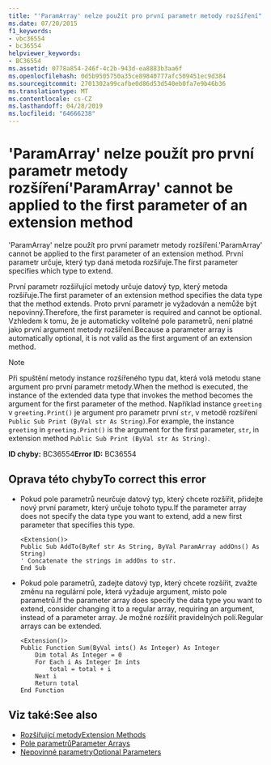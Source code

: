 ```yaml
---
title: "'ParamArray' nelze použít pro první parametr metody rozšíření"
ms.date: 07/20/2015
f1_keywords:
- vbc36554
- bc36554
helpviewer_keywords:
- BC36554
ms.assetid: 0778a854-246f-4c2b-943d-ea8883b3aa6f
ms.openlocfilehash: 0d5b9505750a35ce89840777afc509451ec9d384
ms.sourcegitcommit: 2701302a99cafbe0d86d53d540eb0fa7e9b46b36
ms.translationtype: MT
ms.contentlocale: cs-CZ
ms.lasthandoff: 04/28/2019
ms.locfileid: "64666238"
---
```

# <a name="paramarray-cannot-be-applied-to-the-first-parameter-of-an-extension-method"></a><span data-ttu-id="691b1-102">'ParamArray' nelze použít pro první parametr metody rozšíření</span><span class="sxs-lookup"><span data-stu-id="691b1-102">'ParamArray' cannot be applied to the first parameter of an extension method</span></span>
<span data-ttu-id="691b1-103">'ParamArray' nelze použít pro první parametr metody rozšíření.</span><span class="sxs-lookup"><span data-stu-id="691b1-103">'ParamArray' cannot be applied to the first parameter of an extension method.</span></span> <span data-ttu-id="691b1-104">První parametr určuje, který typ daná metoda rozšiřuje.</span><span class="sxs-lookup"><span data-stu-id="691b1-104">The first parameter specifies which type to extend.</span></span>  
  
 <span data-ttu-id="691b1-105">První parametr rozšiřující metody určuje datový typ, který metoda rozšiřuje.</span><span class="sxs-lookup"><span data-stu-id="691b1-105">The first parameter of an extension method specifies the data type that the method extends.</span></span> <span data-ttu-id="691b1-106">Proto první parametr je vyžadován a nemůže být nepovinný.</span><span class="sxs-lookup"><span data-stu-id="691b1-106">Therefore, the first parameter is required and cannot be optional.</span></span> <span data-ttu-id="691b1-107">Vzhledem k tomu, že je automaticky volitelné pole parametrů, není platné jako první argument metody rozšíření.</span><span class="sxs-lookup"><span data-stu-id="691b1-107">Because a parameter array is automatically optional, it is not valid as the first argument of an extension method.</span></span>  
  
> [!NOTE]
>  <span data-ttu-id="691b1-108">Při spuštění metody instance rozšířeného typu dat, která volá metodu stane argument pro první parametr metody.</span><span class="sxs-lookup"><span data-stu-id="691b1-108">When the method is executed, the instance of the extended data type that invokes the method becomes the argument for the first parameter of the method.</span></span> <span data-ttu-id="691b1-109">Například instance `greeting` v `greeting.Print()` je argument pro parametr první `str`, v metodě rozšíření `Public Sub Print (ByVal str As String)`.</span><span class="sxs-lookup"><span data-stu-id="691b1-109">For example, the instance `greeting` in `greeting.Print()` is the argument for the first parameter, `str`, in extension method `Public Sub Print (ByVal str As String)`.</span></span>  
  
 <span data-ttu-id="691b1-110">**ID chyby:** BC36554</span><span class="sxs-lookup"><span data-stu-id="691b1-110">**Error ID:** BC36554</span></span>  
  
## <a name="to-correct-this-error"></a><span data-ttu-id="691b1-111">Oprava této chyby</span><span class="sxs-lookup"><span data-stu-id="691b1-111">To correct this error</span></span>  
  
- <span data-ttu-id="691b1-112">Pokud pole parametrů neurčuje datový typ, který chcete rozšířit, přidejte nový první parametr, který určuje tohoto typu.</span><span class="sxs-lookup"><span data-stu-id="691b1-112">If the parameter array does not specify the data type you want to extend, add a new first parameter that specifies this type.</span></span>  
  
    ```  
    <Extension()>  
    Public Sub AddTo(ByRef str As String, ByVal ParamArray addOns() As String)  
    ' Concatenate the strings in addOns to str.  
    End Sub  
    ```  
  
- <span data-ttu-id="691b1-113">Pokud pole parametrů, zadejte datový typ, který chcete rozšířit, zvažte změnu na regulární pole, která vyžaduje argument, místo pole parametrů.</span><span class="sxs-lookup"><span data-stu-id="691b1-113">If the parameter array does specify the data type you want to extend, consider changing it to a regular array, requiring an argument, instead of a parameter array.</span></span> <span data-ttu-id="691b1-114">Je možné rozšířit pravidelných polí.</span><span class="sxs-lookup"><span data-stu-id="691b1-114">Regular arrays can be extended.</span></span>  
  
    ```  
    <Extension()>  
    Public Function Sum(ByVal ints() As Integer) As Integer  
        Dim total As Integer = 0  
        For Each i As Integer In ints  
            total = total + i  
        Next i  
        Return total  
    End Function  
    ```  
  
## <a name="see-also"></a><span data-ttu-id="691b1-115">Viz také:</span><span class="sxs-lookup"><span data-stu-id="691b1-115">See also</span></span>

- [<span data-ttu-id="691b1-116">Rozšiřující metody</span><span class="sxs-lookup"><span data-stu-id="691b1-116">Extension Methods</span></span>](../../visual-basic/programming-guide/language-features/procedures/extension-methods.md)
- [<span data-ttu-id="691b1-117">Pole parametrů</span><span class="sxs-lookup"><span data-stu-id="691b1-117">Parameter Arrays</span></span>](../../visual-basic/programming-guide/language-features/procedures/parameter-arrays.md)
- [<span data-ttu-id="691b1-118">Nepovinné parametry</span><span class="sxs-lookup"><span data-stu-id="691b1-118">Optional Parameters</span></span>](../../visual-basic/programming-guide/language-features/procedures/optional-parameters.md)

